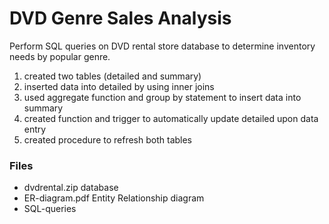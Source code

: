# DVD Genre Sales Analysis
Perform SQL queries on DVD rental store database to determine inventory needs by popular genre.

1. created two tables (detailed and summary)
2. inserted data into detailed by using inner joins
3. used aggregate function and group by statement to insert data into summary 
4. created function and trigger to automatically update detailed upon data entry
5. created procedure to refresh both tables

### Files
- dvdrental.zip           database
- ER-diagram.pdf          Entity Relationship diagram
- SQL-queries             
